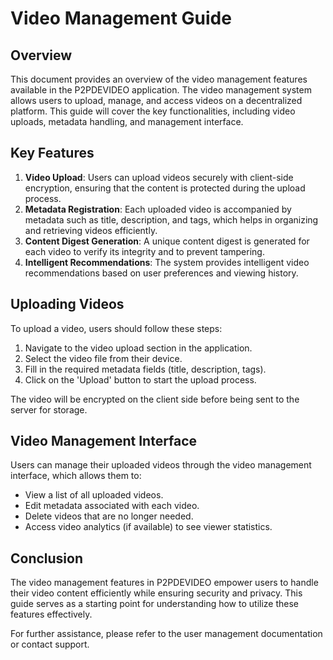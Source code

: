 # Video Management Guide

## Overview
This document provides an overview of the video management features available in the P2PDEVIDEO application. The video management system allows users to upload, manage, and access videos on a decentralized platform. This guide will cover the key functionalities, including video uploads, metadata handling, and management interface.

## Key Features
1. **Video Upload**: Users can upload videos securely with client-side encryption, ensuring that the content is protected during the upload process.
2. **Metadata Registration**: Each uploaded video is accompanied by metadata such as title, description, and tags, which helps in organizing and retrieving videos efficiently.
3. **Content Digest Generation**: A unique content digest is generated for each video to verify its integrity and to prevent tampering.
4. **Intelligent Recommendations**: The system provides intelligent video recommendations based on user preferences and viewing history.

## Uploading Videos
To upload a video, users should follow these steps:
1. Navigate to the video upload section in the application.
2. Select the video file from their device.
3. Fill in the required metadata fields (title, description, tags).
4. Click on the 'Upload' button to start the upload process.

The video will be encrypted on the client side before being sent to the server for storage.

## Video Management Interface
Users can manage their uploaded videos through the video management interface, which allows them to:
- View a list of all uploaded videos.
- Edit metadata associated with each video.
- Delete videos that are no longer needed.
- Access video analytics (if available) to see viewer statistics.

## Conclusion
The video management features in P2PDEVIDEO empower users to handle their video content efficiently while ensuring security and privacy. This guide serves as a starting point for understanding how to utilize these features effectively.

For further assistance, please refer to the user management documentation or contact support.